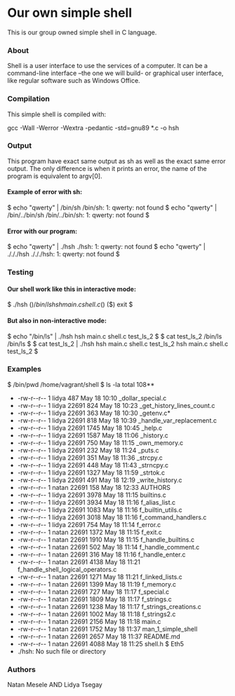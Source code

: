 # Our own simple shell
This is our group owned simple shell in C language.

### About
Shell is a user interface to use the services of a computer. It can be a command-line interface –the one we will build- or graphical user interface, like regular software such as Windows Office.

### Compilation
This simple shell is compiled with:

gcc -Wall -Werror -Wextra -pedantic -std=gnu89 *.c -o hsh
### Output
This program have exact same output as sh as well as the exact same error output. The only difference is when it prints an error, the name of the program is equivalent to argv[0].

#### Example of error with sh:
$ echo "qwerty" | /bin/sh
/bin/sh: 1: qwerty: not found
$ echo "qwerty" | /bin/../bin/sh
/bin/../bin/sh: 1: qwerty: not found
$
#### Error with our program:
$ echo "qwerty" | ./hsh
./hsh: 1: qwerty: not found
$ echo "qwerty" | ./././hsh
./././hsh: 1: qwerty: not found
$
### Testing
#### Our shell work like this in interactive mode:
$ ./hsh
($) /bin/ls
hsh main.c shell.c
($)
($) exit
$
#### But also in non-interactive mode:
$ echo "/bin/ls" | ./hsh
hsh main.c shell.c test_ls_2
$
$ cat test_ls_2
/bin/ls
/bin/ls
$
$ cat test_ls_2 | ./hsh
hsh main.c shell.c test_ls_2
hsh main.c shell.c test_ls_2
$
### Examples
$ /bin/pwd
/home/vagrant/shell
$ ls -la
total 108**
* -rw-r--r-- 1 lidya  487 May 18 10:10 _dollar_special.c
* -rw-r--r-- 1 lidya 22691  824 May 18 10:23 _get_history_lines_count.c
* -rw-r--r-- 1 lidya 22691  363 May 18 10:30 _getenv.c* 
* -rw-r--r-- 1 lidya 22691  818 May 18 10:39 _handle_var_replacement.c
* -rw-r--r-- 1 lidya 22691 1745 May 18 10:45 _help.c
* -rw-r--r-- 1 lidya 22691 1587 May 18 11:06 _history.c
* -rw-r--r-- 1 lidya 22691  750 May 18 11:15 _own_memory.c
* -rw-r--r-- 1 lidya 22691  232 May 18 11:24 _puts.c
* -rw-r--r-- 1 lidya 22691  351 May 18 11:36 _strcpy.c
* -rw-r--r-- 1 lidya 22691  448 May 18 11:43 _strncpy.c
* -rw-r--r-- 1 lidya 22691 1327 May 18 11:59 _strtok.c
* -rw-r--r-- 1 lidya 22691  491 May 18 12:19 _write_history.c
* -rw-r--r-- 1 natan 22691  158 May 18 12:33 AUTHORS
* -rw-r--r-- 1 lidya 22691 3978 May 18 11:15 builtins.c
* -rw-r--r-- 1 lidya 22691 3934 May 18 11:16 f_alias_list.c
* -rw-r--r-- 1 lidya 22691 1083 May 18 11:16 f_builtin_utils.c
* -rw-r--r-- 1 lidya 22691 3018 May 18 11:16 f_command_handlers.c
* -rw-r--r-- 1 lidya 22691  754 May 18 11:14 f_error.c
* -rw-r--r-- 1 natan 22691 1372 May 18 11:15 f_exit.c
* -rw-r--r-- 1 natan 22691 1910 May 18 11:15 f_handle_builtins.c
* -rw-r--r-- 1 natan 22691  502 May 18 11:14 f_handle_comment.c
* -rw-r--r-- 1 natan 22691  316 May 18 11:16 f_handle_enter.c
* -rw-r--r-- 1 natan 22691 4138 May 18 11:21 f_handle_shell_logical_operators.c
* -rw-r--r-- 1 natan 22691 1271 May 18 11:21 f_linked_lists.c
* -rw-r--r-- 1 natan 22691 1399 May 18 11:19 f_memory.c
* -rw-r--r-- 1 natan 22691  727 May 18 11:17 f_special.c
* -rw-r--r-- 1 natan 22691 1809 May 18 11:17 f_strings.c
* -rw-r--r-- 1 natan 22691 1238 May 18 11:17 f_strings_creations.c
* -rw-r--r-- 1 natan 22691 1002 May 18 11:18 f_strings2.c
* -rw-r--r-- 1 natan 22691 2156 May 18 11:18 main.c
* -rw-r--r-- 1 natan 22691 1752 May 18 11:37 man_1_simple_shell
* -rw-r--r-- 1 natan 22691 2657 May 18 11:37 README.md
* -rw-r--r-- 1 natan 22691 4088 May 18 11:25 shell.h
$ Eth5 
* ./hsh: No such file or directory
### Authors
Natan Mesele AND Lidya Tsegay
